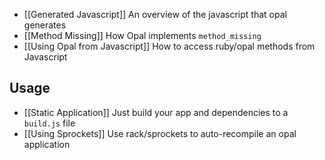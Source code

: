 * [[Generated Javascript]] An overview of the javascript that opal generates
* [[Method Missing]] How Opal implements `method_missing`
* [[Using Opal from Javascript]] How to access ruby/opal methods from Javascript

## Usage

* [[Static Application]] Just build your app and dependencies to a `build.js` file
* [[Using Sprockets]] Use rack/sprockets to auto-recompile an opal application